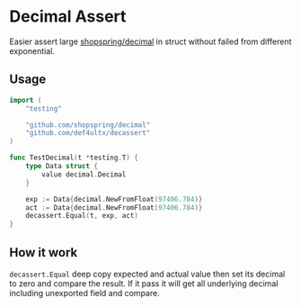 # Decimal Assert

Easier assert large [shopspring/decimal](https://github.com/shopspring/decimal) in struct without failed from different exponential.

## Usage

```go
import (
    "testing"

    "github.com/shopspring/decimal"
    "github.com/def4ultx/decassert"
)

func TestDecimal(t *testing.T) {
    type Data struct {
        value decimal.Decimal
    }

    exp := Data{decimal.NewFromFloat(97406.784)}
    act := Data{decimal.NewFromFloat(97406.784)}
    decassert.Equal(t, exp, act)
}
```

## How it work

`decassert.Equal` deep copy expected and actual value then set its decimal to zero and compare the result. If it pass
it will get all underlying decimal including unexported field and compare.
